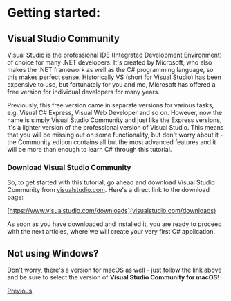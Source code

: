 # Getting started:

## Visual Studio Community

Visual Studio is the professional IDE (Integrated Development Environment) of choice for many .NET developers. It's created by Microsoft, who also makes the .NET framework as well as the C# programming language, so this makes perfect sense. Historically VS (short for Visual Studio) has been expensive to use, but fortunately for you and me, Microsoft has offered a free version for individual developers for many years.

Previously, this free version came in separate versions for various tasks, e.g. Visual C# Express, Visual Web Developer and so on. However, now the name is simply Visual Studio Community and just like the Express versions, it's a lighter version of the professional version of Visual Studio. This means that you will be missing out on some functionality, but don't worry about it - the Community edition contains all but the most advanced features and it will be more than enough to learn C# through this tutorial.

### Download Visual Studio Community

So, to get started with this tutorial, go ahead and download Visual Studio Community from [visualstudio.com](visualstudio.com). Here's a direct link to the download page:

[https://www.visualstudio.com/downloads](visualstudio.com/downloads)

As soon as you have downloaded and installed it, you are ready to proceed with the next articles, where we will create your very first C# application.

## Not using Windows?

Don't worry, there's a version for macOS as well - just follow the link above and be sure to select the version of **Visual Studio Community for macOS**!

[Previous](../../master/README.md)